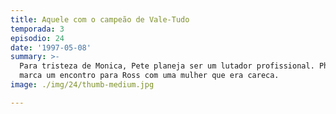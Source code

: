 ```yaml
---
title: Aquele com o campeão de Vale-Tudo
temporada: 3
episodio: 24
date: '1997-05-08'
summary: >-
  Para tristeza de Monica, Pete planeja ser um lutador profissional. Phoebe
  marca um encontro para Ross com uma mulher que era careca.
image: ./img/24/thumb-medium.jpg

---
```

